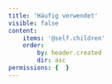 ```yaml
---
title: 'Häufig verwendet'
visible: false
content:
    items: '@self.children'
    order:
        by: header.created
        dir: asc
permissions: {  }
---
```


